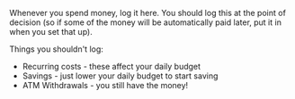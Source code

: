 Whenever you spend money, log it here. You should log this at the point of decision (so if some of the money will be automatically paid later, put it in when you set that up).

Things you shouldn't log:
 * Recurring costs - these affect your daily budget
 * Savings - just lower your daily budget to start saving
 * ATM Withdrawals - you still have the money!

